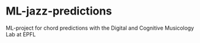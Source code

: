 # ML-jazz-predictions
ML-project for chord predictions with the Digital and Cognitive Musicology Lab at EPFL
